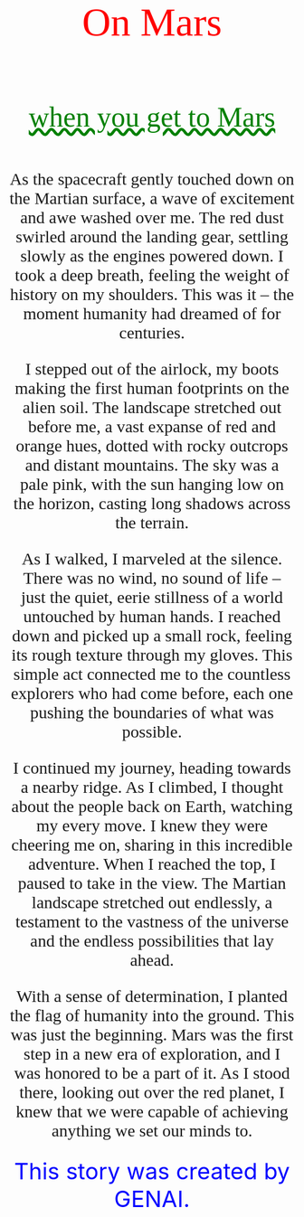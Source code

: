 <title>
The dust storm on Mars
</title>
<head>
<style>
            body {
background-image: url('AIinvation.jpg');
background-repeat: no-repeat;
background-size: cover;
background-attachment: fixed;
@font-face {
font-family: rofitaste;
src: url('font/rofitaste.otf');
}
k {
color: red;
font-family: rofitaste;
font-size: 70px; /*Adjust the size as needed*/
}
.center-text {
            text-align: center;
        }
w {
color: green;
font-family: 'Edwardian Script ITC', cursive;
font-size: 50px; /*Adjust the size as needed */
}
p {
font-family: 'Bookman Old Style', Bookman Old Style;
font-size: 30px; /*Adjust the size as needed*/
}
t {
color: blue;
fornt-family: 'Calibri', Calibri;
font-size: 40px;
</style>
</head>
<body>
<div class="center-text">
  
<k>On Mars</k>

<br  /> <br    />
<w style="text-decoration: wavy underline">when you get to Mars</w>
<br   /><br   />
<p>As the spacecraft gently touched down on the Martian surface, a wave of excitement and awe washed over me. The red dust swirled around the landing gear, settling slowly as the engines powered down. I took a deep breath, feeling the weight of history on my shoulders. This was it – the moment humanity had dreamed of for centuries.

I stepped out of the airlock, my boots making the first human footprints on the alien soil. The landscape stretched out before me, a vast expanse of red and orange hues, dotted with rocky outcrops and distant mountains. The sky was a pale pink, with the sun hanging low on the horizon, casting long shadows across the terrain.

As I walked, I marveled at the silence. There was no wind, no sound of life – just the quiet, eerie stillness of a world untouched by human hands. I reached down and picked up a small rock, feeling its rough texture through my gloves. This simple act connected me to the countless explorers who had come before, each one pushing the boundaries of what was possible.

I continued my journey, heading towards a nearby ridge. As I climbed, I thought about the people back on Earth, watching my every move. I knew they were cheering me on, sharing in this incredible adventure. When I reached the top, I paused to take in the view. The Martian landscape stretched out endlessly, a testament to the vastness of the universe and the endless possibilities that lay ahead.

With a sense of determination, I planted the flag of humanity into the ground. This was just the beginning. Mars was the first step in a new era of exploration, and I was honored to be a part of it. As I stood there, looking out over the red planet, I knew that we were capable of achieving anything we set our minds to.
</p>

<footer>
<div class="center-text">
<t>This story was created by GENAI.</t>
</div>
